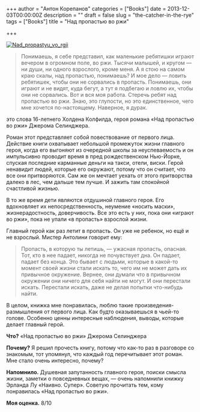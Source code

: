 +++
author = "Антон Корепанов"
categories = ["Books"]
date = 2013-12-03T00:00:00Z
description = ""
draft = false
slug = "the-catcher-in-the-rye"
tags = ["Books"]
title = "Над пропастью во ржи"

+++

[![Nad_propastyu_vo_rgji](http://res.cloudinary.com/ampersd/image/upload/v1467022848/Nad_propastyu_vo_rgji_l855et.jpg)](http://res.cloudinary.com/ampersd/image/upload/v1467022848/Nad_propastyu_vo_rgji_l855et.jpg)

> Понимаешь, я себе представил, как маленькие ребятишки играют вечером в огромном поле, во ржи. Тысячи малышей, и кругом — ни души, ни одного взрослого, кроме меня. А я стою на самом краю скалы, над пропастью, понимаешь? И мое дело — ловить ребятишек, чтобы они не сорвались в пропасть. Понимаешь, они играют и не видят, куда бегут, а тут я подбегаю и ловлю их, чтобы они не сорвались. Вот и вся моя работа. Стеречь ребят над пропастью во ржи. Знаю, это глупости, но это единственное, чего мне хочется по-настоящему. Наверное, я дурак.

это слова 16-летнего Холдена Колфилда, героя романа «Над пропастью во ржи» Джерома Селинджера.  
  
 Роман этот представляет собой повествование от первого лица. Действие книги охватывает небольшой промежуток жизни главного героя, когда его выгоняют из очередной школы за неуспеваемость и он импульсивно проводит время в пред рождественском Нью-Йорке, спуская последние карманные деньги на такси, отели, виски. Герой ненавидит людей, которые его окружают, потому что он считает, что все они притворяются. Сам же он мечтает уехать от этого притворства далеко в лес, чем дальше тем лучше. И зажить там спокойной счастливой жизнью.

В то же время дети являются отдушиной главного героя. Его вдохновляет их непосредственность, неумение «носить маски», жизнерадостность, доверчивость. Все это есть у них, пока они «играют во ржи», пока не упали «в пропасть» взрослой жизни.

Главный герой как раз летит в пропасть. Он уже не ребенок, но ещё и не взрослый. Мистер Антолини говорит ему:

> Пропасть, в которую ты летишь, — ужасная пропасть, опасная. Тот, кто в нее падает, никогда не почувствует дна. Он падает, падает без конца. Это бывает с людьми, которые в какой-то момент своей жизни стали искать то, чего им не может дать их привычное окружение. Вернее, они думали что в привычном окружении они ничего для себя найти не могут. И они перестали искать. Перестали искать, даже не делая попытки что-нибудь найти.

В целом, книжка мне понравилась, люблю такие произведения-размышления от первого лица. Как будто оказываешься в чьей-то голове. Особенно ценны интересные наблюдения, выводы, которые делает главный герой.

**Что?** «Над пропастью во ржи» Джерома Селинджера

**Почему?** Я решил прочесть книгу, потому что как-то раз в разговоре со знакомым, тот упомянул, что каждый год перечитывает этот роман. Мне стало очень интересно, почему?

**Напомнило.** Душевная запутанность главного героя, поиски смысла жизни, заметки о повседневных вещах, — очень напомнили книжку Эрланда Лу «Наивно. Супер». Советую прочитать тем, кому понравилась «Над пропастью во ржи».

**Моя оценка.** 8/10


